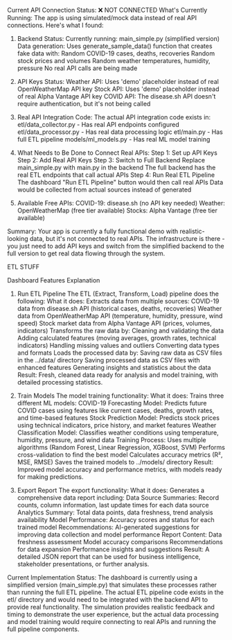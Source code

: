 Current API Connection Status: ❌ NOT CONNECTED
What's Currently Running:
The app is using simulated/mock data instead of real API connections. Here's what I found:

1. Backend Status:
Currently running: main_simple.py (simplified version)
Data generation: Uses generate_sample_data() function that creates fake data with:
Random COVID-19 cases, deaths, recoveries
Random stock prices and volumes
Random weather temperatures, humidity, pressure
No real API calls are being made

2. API Keys Status:
Weather API: Uses 'demo' placeholder instead of real OpenWeatherMap API key
Stock API: Uses 'demo' placeholder instead of real Alpha Vantage API key
COVID API: The disease.sh API doesn't require authentication, but it's not being called

3. Real API Integration Code:
The actual API integration code exists in:
etl/data_collector.py - Has real API endpoints configured
etl/data_processor.py - Has real data processing logic
etl/main.py - Has full ETL pipeline
models/ml_models.py - Has real ML model training

4. What Needs to Be Done to Connect Real APIs:
Step 1: Set up API Keys
Step 2: Add Real API Keys
Step 3: Switch to Full Backend
Replace main_simple.py with main.py in the backend
The full backend has the real ETL endpoints that call actual APIs
Step 4: Run Real ETL Pipeline
The dashboard "Run ETL Pipeline" button would then call real APIs
Data would be collected from actual sources instead of generated

5. Available Free APIs:
COVID-19: disease.sh (no API key needed)
Weather: OpenWeatherMap (free tier available)
Stocks: Alpha Vantage (free tier available)

Summary:
Your app is currently a fully functional demo with realistic-looking data, but it's not connected to real APIs. The infrastructure is there - you just need to add API keys and switch from the simplified backend to the full version to get real data flowing through the system.





ETL STUFF

Dashboard Features Explanation

1. Run ETL Pipeline
The ETL (Extract, Transform, Load) pipeline does the following:
What it does:
Extracts data from multiple sources:
COVID-19 data from disease.sh API (historical cases, deaths, recoveries)
Weather data from OpenWeatherMap API (temperature, humidity, pressure, wind speed)
Stock market data from Alpha Vantage API (prices, volumes, indicators)
Transforms the raw data by:
Cleaning and validating the data
Adding calculated features (moving averages, growth rates, technical indicators)
Handling missing values and outliers
Converting data types and formats
Loads the processed data by:
Saving raw data as CSV files in the ../data/ directory
Saving processed data as CSV files with enhanced features
Generating insights and statistics about the data
Result: Fresh, cleaned data ready for analysis and model training, with detailed processing statistics.

2. Train Models
The model training functionality:
What it does:
Trains three different ML models:
COVID-19 Forecasting Model: Predicts future COVID cases using features like current cases, deaths, growth rates, and time-based features
Stock Prediction Model: Predicts stock prices using technical indicators, price history, and market features
Weather Classification Model: Classifies weather conditions using temperature, humidity, pressure, and wind data
Training Process:
Uses multiple algorithms (Random Forest, Linear Regression, XGBoost, SVM)
Performs cross-validation to find the best model
Calculates accuracy metrics (R², MSE, RMSE)
Saves the trained models to ../models/ directory
Result: Improved model accuracy and performance metrics, with models ready for making predictions.

3. Export Report
The export functionality:
What it does:
Generates a comprehensive data report including:
Data Source Summaries: Record counts, column information, last update times for each data source
Analytics Summary: Total data points, data freshness, trend analysis availability
Model Performance: Accuracy scores and status for each trained model
Recommendations: AI-generated suggestions for improving data collection and model performance
Report Content:
Data freshness assessment
Model accuracy comparisons
Recommendations for data expansion
Performance insights and suggestions
Result: A detailed JSON report that can be used for business intelligence, stakeholder presentations, or further analysis.

Current Implementation Status:
The dashboard is currently using a simplified version (main_simple.py) that simulates these processes rather than running the full ETL pipeline. The actual ETL pipeline code exists in the etl/ directory and would need to be integrated with the backend API to provide real functionality.
The simulation provides realistic feedback and timing to demonstrate the user experience, but the actual data processing and model training would require connecting to real APIs and running the full pipeline components.